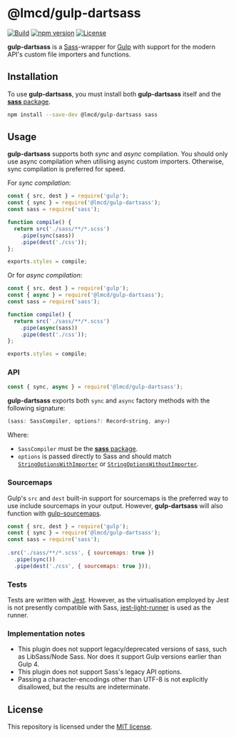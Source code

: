 # @lmcd/gulp-dartsass

[![Build](https://github.com/lachlanmcdonald/gulp-dartsass/actions/workflows/build.yml/badge.svg?branch=main)][build-link] [![npm version](https://badge.fury.io/js/%40lmcd%2Fgulp-dartsass.svg)][package-link] [![License](https://img.shields.io/badge/License-MIT-blue.svg)][license-link] 

**gulp-dartsass** is a [Sass]-wrapper for [Gulp] with support for the modern API's custom file importers and functions.

## Installation

To use **gulp-dartsass**, you must install both **gulp-dartsass** itself and the [**sass** package][sass-npm].

```sh
npm install --save-dev @lmcd/gulp-dartsass sass
```

## Usage

**gulp-dartsass** supports both _sync_ and _async_ compilation. You should only use async compilation when utilising async custom importers. Otherwise, sync compilation is preferred for speed.

For _sync compilation_:

```js
const { src, dest } = require('gulp');
const { sync } = require('@lmcd/gulp-dartsass');
const sass = require('sass');

function compile() {
  return src('./sass/**/*.scss')
    .pipe(sync(sass))
    .pipe(dest('./css'));
};

exports.styles = compile;
```

Or for _async compilation_:

```js
const { src, dest } = require('gulp');
const { async } = require('@lmcd/gulp-dartsass');
const sass = require('sass');

function compile() {
  return src('./sass/**/*.scss')
    .pipe(async(sass))
    .pipe(dest('./css'));
};

exports.styles = compile;
```

### API

```js
const { sync, async } = require('@lmcd/gulp-dartsass');
```

**gulp-dartsass** exports both `sync` and `async` factory methods with the following signature:

```js
(sass: SassCompiler, options?: Record<string, any>)
```

Where:

- `SassCompiler` must be the [**sass** package][sass-npm].
- `options` is passed directly to Sass and should match [`StringOptionsWithImporter`](https://sass-lang.com/documentation/js-api/interfaces/stringoptionswithimporter/) or [`StringOptionsWithoutImporter`](https://sass-lang.com/documentation/js-api/interfaces/stringoptionswithoutimporter/).

### Sourcemaps

Gulp's `src` and `dest` built-in support for sourcemaps is the preferred way to use include sourcemaps in your output. However, **gulp-dartsass** will also function with [gulp-sourcemaps].

```js
const { src, dest } = require('gulp');
const { sync } = require('@lmcd/gulp-dartsass');
const sass = require('sass');
 
.src('./sass/**/*.scss', { sourcemaps: true })
  .pipe(sync())
  .pipe(dest('./css', { sourcemaps: true }));
```

### Tests

Tests are written with [Jest](https://jestjs.io/). However, as the virtualisation employed by Jest is not presently compatible with Sass, [jest-light-runner](https://github.com/nicolo-ribaudo/jest-light-runner) is used as the runner.

### Implementation notes

- This plugin does not support legacy/deprecated versions of sass, such as LibSass/Node Sass. Nor does it support Gulp versions earlier than Gulp 4.
- This plugin does not support Sass's legacy API options.
- Passing a character-encodings other than UTF-8 is not explicitly disallowed, but the results are indeterminate.

## License

This repository is licensed under the [MIT license][license-link].

[sass-npm]: https://www.npmjs.com/package/sass
[Sass]: https://sass-lang.com/
[Gulp]: https://gulpjs.com/
[gulp-sourcemaps]: https://www.npmjs.com/package/gulp-sourcemaps
[license-link]: https://github.com/lachlanmcdonald/gulp-dartsass/blob/main/LICENSE
[build-link]: https://github.com/lachlanmcdonald/gulp-dartsass/actions
[package-link]: https://www.npmjs.com/package/@lmcd/gulp-dartsass
